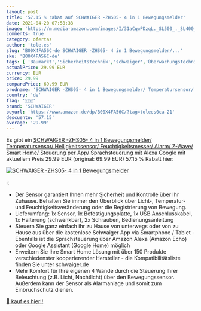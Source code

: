 ```yaml
---
layout: post
title: '57.15 % rabat auf SCHWAIGER -ZHS05- 4 in 1 Bewegungsmelder'
date: 2021-04-20 07:58:33
image: 'https://m.media-amazon.com/images/I/31aCqwPDzqL._SL500_._SL400_.jpg'
comments: true
category: ofertas
author: 'tole.es'
slug: 'B00X4FA56C-de SCHWAIGER -ZHS05- 4 in 1 Bewegungsmelder/...'
sku: 'B00X4FA56C-de'
tags: [ 'Baumarkt','Sicherheitstechnik','schwaiger','Überwachungstechnik', ]
actualPrice: 29.99 EUR
currency: EUR
price: 29.99
comparePrice: 69.99 EUR
prodname: 'SCHWAIGER -ZHS05- 4 in 1 Bewegungsmelder/ Temperatursensor/ Helligkeitssensor/ Feuchtigkeitsmesser/ Alarm/ Z-Wave/ Smart Home/ Steuerung per App/ Sprachsteuerung mit Alexa  Google'
country: 'de'
flag: '🇩🇪'
brand: 'SCHWAIGER'
buyurl: 'https://www.amazon.de/dp/B00X4FA56C/?tag=tolees0ca-21'
descuento: '57.15'
average: '29.99'
---
```


Es gibt ein [SCHWAIGER -ZHS05- 4 in 1 Bewegungsmelder/ Temperatursensor/ Helligkeitssensor/ Feuchtigkeitsmesser/ Alarm/ Z-Wave/ Smart Home/ Steuerung per App/ Sprachsteuerung mit Alexa  Google](https://www.amazon.de/dp/B00X4FA56C/?tag=tolees0ca-21) mit aktuellem Preis 29.99 EUR (original: 69.99 EUR) 57.15 % Rabatt hier:

[![SCHWAIGER -ZHS05- 4 in 1 Bewegungsmelder](https://m.media-amazon.com/images/I/31aCqwPDzqL._SL500_._SL400_.jpg)](https://www.amazon.de/dp/B00X4FA56C/?tag=tolees0ca-21)

ℹ️:

- Der Sensor garantiert Ihnen mehr Sicherheit und Kontrolle über Ihr Zuhause. Behalten Sie immer den Überblick über Licht-, Temperatur- und Feuchtigkeitsveränderung oder die Registrierung von Bewegung.
- Lieferumfang: 1x Sensor, 1x Befestigungsplatte, 1x USB Anschlusskabel, 1x Halterung (schwenkbar), 2x Schrauben, Bedienungsanleitung
- Steuern Sie ganz einfach ihr zu Hause von unterwegs oder von zu Hause aus über die kostenlose Schwaiger App via Smartphone / Tablet - Ebenfalls ist die Sprachsteuerung über Amazon Alexa (Amazon Echo) oder Google Assistant (Google Home) möglich
- Erweitern Sie Ihre Smart Home Lösung mit über 150 Produkte verschiedenster kooperierender Hersteller - die Kompatibilitätsliste finden Sie unter schwaiger.de
- Mehr Komfort für Ihre eigenen 4 Wände durch die Steuerung Ihrer Beleuchtung (z.B. Licht, Nachtlicht) über den Bewegungssensor. Außerdem kann der Sensor als Alarmanlage und somit zum Einbruchschutz dienen.

[🛒 kauf es hier!!](https://www.amazon.de/dp/B00X4FA56C/?tag=tolees0ca-21)
